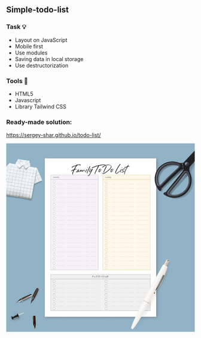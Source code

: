 ## Simple-todo-list 

### Task :bulb:

* Layout on JavaScript
* Mobile first
* Use modules
* Saving data in local storage
* Use destructorization


### Tools :hammer:

* HTML5
* Javascript
* Library Tailwind CSS

### Ready-made solution:

https://sergey-shar.github.io/todo-list/

![alt text](pictures/family-life-household-do.jpeg)
